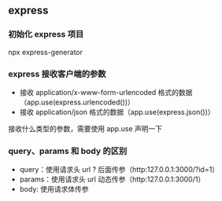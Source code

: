 ## express

### 初始化 express 项目

npx express-generator

### express 接收客户端的参数

- 接收 application/x-www-form-urlencoded 格式的数据（app.use(express.urlencoded())）
- 接收 application/json 格式的数据（app.use(express.json())）

接收什么类型的参数，需要使用 app.use 声明一下

### query、params 和 body 的区别

- query：使用请求头 url ? 后面传参（http:127.0.0.1:3000/?id=1）
- params：使用请求头 url 动态传参（http:127.0.0.1:3000/1）
- body: 使用请求体传参
